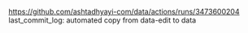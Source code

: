 https://github.com/ashtadhyayi-com/data/actions/runs/3473600204
last_commit_log: automated copy from data-edit to data